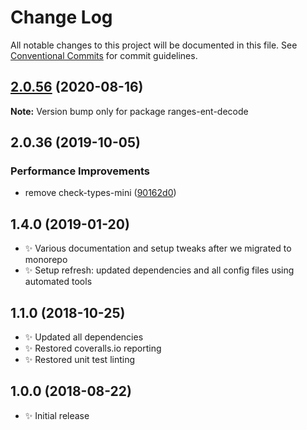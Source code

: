 # Change Log

All notable changes to this project will be documented in this file.
See [Conventional Commits](https://conventionalcommits.org) for commit guidelines.

## [2.0.56](https://gitlab.com/codsen/codsen/compare/ranges-ent-decode@2.0.55...ranges-ent-decode@2.0.56) (2020-08-16)

**Note:** Version bump only for package ranges-ent-decode





## 2.0.36 (2019-10-05)

### Performance Improvements

- remove check-types-mini ([90162d0](https://gitlab.com/codsen/codsen/commit/90162d0))

## 1.4.0 (2019-01-20)

- ✨ Various documentation and setup tweaks after we migrated to monorepo
- ✨ Setup refresh: updated dependencies and all config files using automated tools

## 1.1.0 (2018-10-25)

- ✨ Updated all dependencies
- ✨ Restored coveralls.io reporting
- ✨ Restored unit test linting

## 1.0.0 (2018-08-22)

- ✨ Initial release
